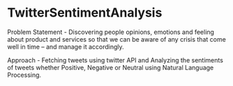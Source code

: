 # TwitterSentimentAnalysis

Problem Statement - Discovering people opinions, emotions and feeling about product and services so that we can be aware of any crisis that come well in time – and manage it accordingly. 

Approach - Fetching tweets using twitter API and Analyzing the sentiments of tweets whether Positive, Negative or Neutral using Natural Language Processing.
